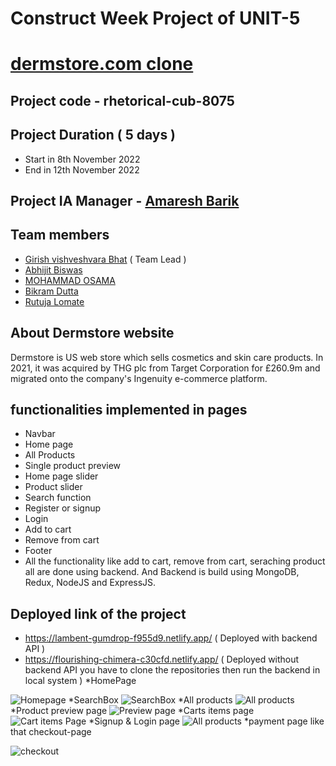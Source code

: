 # Construct Week Project of UNIT-5

# [dermstore.com clone](https://www.dermstore.com/)

## Project code - rhetorical-cub-8075

## Project Duration ( 5 days )

- Start in 8th November 2022
- End in 12th November 2022

## Project IA Manager - [Amaresh Barik](https://github.com/amareshcoding)

## Team members

- [Girish vishveshvara Bhat](https://github.com/1Gireesh) ( Team Lead )
- [Abhijit Biswas](https://github.com/abhijitnr)
- [MOHAMMAD OSAMA](https://github.com/osamakhan9)
- [Bikram Dutta](https://github.com/bikramboss8055)
- [Rutuja Lomate](https://github.com/Rutujalomate)

## About Dermstore website

Dermstore is US web store which sells cosmetics and skin care products. In 2021, it was acquired by THG plc from Target Corporation for £260.9m and migrated onto the company's Ingenuity e-commerce platform.

## functionalities implemented in pages

- Navbar
- Home page
- All Products
- Single product preview 
- Home page slider
- Product slider
- Search function
- Register or signup
- Login
- Add to cart
- Remove from cart
- Footer
- All the functionality like add to cart, remove from cart, seraching product all are done using backend. And Backend is build using MongoDB, Redux, NodeJS and ExpressJS.

## Deployed link of the project

- https://lambent-gumdrop-f955d9.netlify.app/ ( Deployed with backend API )
- https://flourishing-chimera-c30cfd.netlify.app/ ( Deployed without backend API you have to clone the repositories then run the backend in local system )
*HomePage
<img src="https://i.imgur.com/2DPQevY.png" alt="Homepage" />
*SearchBox
<img src="https://i.imgur.com/BiGDZ1b.png" alt="SearchBox" />
*All products
<img src="https://i.imgur.com/8VJEagZ.png" alt="All products" />
*Product preview page
<img src="https://i.imgur.com/wBj6QFp.png" alt="Preview page" />
*Carts items page
<img src="https://i.imgur.com/IyQZhsk.png" alt="Cart items Page" />
*Signup & Login page
<img src="https://i.imgur.com/5nSvHdz.png" alt="All products" />
*payment page like that checkout-page
<!-- <img src='https://imgur.com/a/WOSWpxV' alt='payment'/> -->

![checkout](https://user-images.githubusercontent.com/101393695/209431837-6dcde06b-9873-4273-a16f-74d97cd97df6.png)

